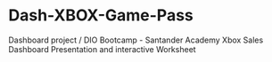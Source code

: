 # Dash-XBOX-Game-Pass
Dashboard project / DIO Bootcamp - Santander Academy
Xbox Sales Dashboard Presentation and interactive Worksheet
